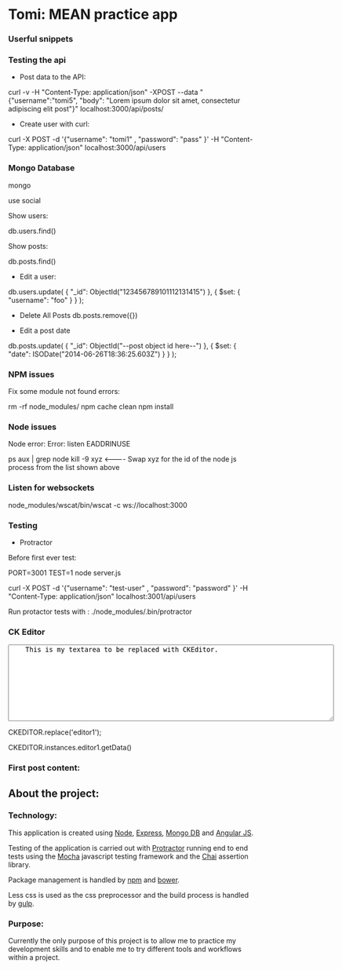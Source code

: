Tomi: MEAN practice app 
========================

### Userful snippets

### Testing the api

* Post data to the API:

curl -v -H "Content-Type: application/json" -XPOST --data "{\"username\":\"tomi5\", \"body\": \"Lorem ipsum dolor sit amet, consectetur adipiscing elit post\"}" localhost:3000/api/posts/


* Create user with curl:

curl -X POST -d '{"username": "tomi1" , "password": "pass" }' -H "Content-Type: application/json" localhost:3000/api/users

### Mongo Database

mongo

use social

Show users:

db.users.find()

Show posts:

db.posts.find()

* Edit a user:

db.users.update( { "_id": ObjectId("123456789101112131415") }, { $set: { "username": "foo" } } );

* Delete All Posts 
db.posts.remove({})

* Edit a post date

db.posts.update( { "_id": ObjectId("--post object id here--") }, { $set: { "date": ISODate("2014-06-26T18:36:25.603Z") } } );


### NPM issues

Fix some module not found errors:

rm -rf node_modules/
npm cache clean
npm install


### Node issues

Node error: Error: listen EADDRINUSE

ps aux | grep node
kill -9 xyz 		<---- Swap xyz for the id of the node js process from the list shown above


### Listen for websockets

node_modules/wscat/bin/wscat -c ws://localhost:3000

### Testing

* Protractor

Before first ever test:

PORT=3001 TEST=1 node server.js

curl -X POST -d '{"username": "test-user" , "password": "password" }' -H "Content-Type: application/json" localhost:3001/api/users


Run protactor tests with : ./node_modules/.bin/protractor

### CK Editor

<!--<script src="//cdn.ckeditor.com/4.4.7/full/ckeditor.js"></script>-->
<script src="//cdn.ckeditor.com/4.4.7/basic/ckeditor.js"></script>


<textarea name="editor1" id="editor1" rows="10" cols="80" ng-model='postBody'>
    This is my textarea to be replaced with CKEditor.
</textarea>

CKEDITOR.replace('editor1');

CKEDITOR.instances.editor1.getData()

### First post content:

<h2><strong>About the project:</strong></h2>

<h3><strong>Technology:</strong></h3>

<p>This application is created using <a href="https://nodejs.org/" target="_blank">Node</a>, <a href="http://expressjs.com/" target="_blank">Express</a>, <a href="https://www.mongodb.org/">Mongo DB</a> and <a href="https://angularjs.org/">Angular JS</a>.&nbsp;</p>

<p>Testing of the application is carried out with <a href="https://angular.github.io/protractor/#/">Protractor</a> running end to end tests using the <a href="http://mochajs.org/">Mocha</a> javascript testing framework and the <a href="http://chaijs.com/">Chai</a> assertion library.</p>

<p>Package management is handled by <a href="https://www.npmjs.com/">npm</a> and <a href="http://bower.io/">bower</a>.</p>

<p>Less css is used as the css preprocessor and the build process is handled by <a href="http://gulpjs.com/">gulp</a>.</p>

<h3><strong>Purpose:</strong></h3>

<p>Currently the only purpose of this project is to allow me to practice my development skills and to enable me to try different tools and workflows within a project.</p>